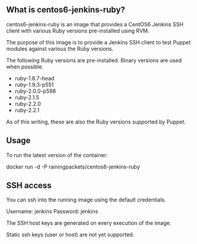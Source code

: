 ## What is centos6-jenkins-ruby?

centos6-jenkins-ruby is an image that provides a CentOS6  Jenkins SSH client
with various Ruby versions pre-installed using RVM.

The purpose of this image is to provide a Jenkins SSH client to test Puppet
modules against various the Ruby versions.

The following Ruby versions are pre-installed.  Binary versions are used
when possible.

- ruby-1.8.7-head
- ruby-1.9.3-p551
- ruby-2.0.0-p598
- ruby-2.1.5
- ruby-2.2.0
- ruby-2.2.1

As of this writing, these are also the Ruby versions supported by Puppet.

## Usage
To run the latest version of the container:

docker run -d -P rainingpackets/centos6-jenkins-ruby

## SSH access
You can ssh into the running image using the default credentials.

Username: jenkins
Password: jenkins

The SSH host keys are generated on every execution of the image.

Static ssh keys (user or host) are not yet supported.
